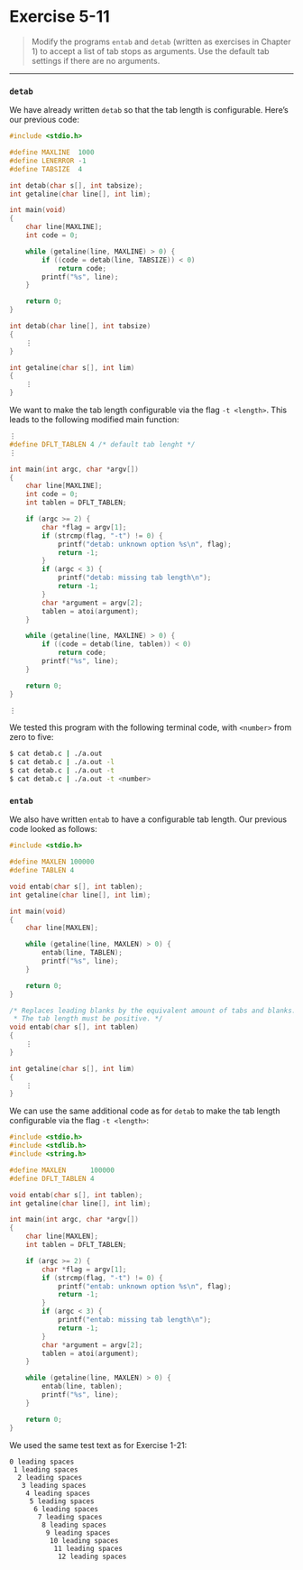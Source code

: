 # Exercise 5-11

> Modify the programs `entab` and `detab` (written as exercises in Chapter 1) to accept a list of tab stops as arguments.
> Use the default tab settings if there are no arguments.

---

### `detab`

We have already written `detab` so that the tab length is configurable.
Here’s our previous code:
```c
#include <stdio.h>

#define MAXLINE  1000
#define LENERROR -1
#define TABSIZE  4

int detab(char s[], int tabsize);
int getaline(char line[], int lim);

int main(void)
{
	char line[MAXLINE];
	int code = 0;

	while (getaline(line, MAXLINE) > 0) {
		if ((code = detab(line, TABSIZE)) < 0)
			return code;
		printf("%s", line);
	}

	return 0;
}

int detab(char line[], int tabsize)
{
	⋮
}

int getaline(char s[], int lim)
{
	⋮
}
```

We want to make the tab length configurable via the flag `-t <length>`.
This leads to the following modified main function:
```c
⋮
#define DFLT_TABLEN 4 /* default tab lenght */
⋮

int main(int argc, char *argv[])
{
	char line[MAXLINE];
	int code = 0;
	int tablen = DFLT_TABLEN;

	if (argc >= 2) {
		char *flag = argv[1];
		if (strcmp(flag, "-t") != 0) {
			printf("detab: unknown option %s\n", flag);
			return -1;
		}
		if (argc < 3) {
			printf("detab: missing tab length\n");
			return -1;
		}
		char *argument = argv[2];
		tablen = atoi(argument);
	}

	while (getaline(line, MAXLINE) > 0) {
		if ((code = detab(line, tablen)) < 0)
			return code;
		printf("%s", line);
	}

	return 0;
}

⋮
```

We tested this program with the following terminal code, with `<number>` from zero to five:
```sh
$ cat detab.c | ./a.out
$ cat detab.c | ./a.out -l
$ cat detab.c | ./a.out -t
$ cat detab.c | ./a.out -t <number>
```



### `entab`

We also have written `entab` to have a configurable tab length.
Our previous code looked as follows:
```c
#include <stdio.h>

#define MAXLEN 100000
#define TABLEN 4

void entab(char s[], int tablen);
int getaline(char line[], int lim);

int main(void)
{
	char line[MAXLEN];

	while (getaline(line, MAXLEN) > 0) {
		entab(line, TABLEN);
		printf("%s", line);
	}

	return 0;
}

/* Replaces leading blanks by the equivalent amount of tabs and blanks.
 * The tab length must be positive. */
void entab(char s[], int tablen)
{
	⋮
}

int getaline(char s[], int lim)
{
	⋮
}
```

We can use the same additional code as for `detab` to make the tab length configurable via the flag `-t <length>`:
```c
#include <stdio.h>
#include <stdlib.h>
#include <string.h>

#define MAXLEN      100000
#define DFLT_TABLEN 4

void entab(char s[], int tablen);
int getaline(char line[], int lim);

int main(int argc, char *argv[])
{
	char line[MAXLEN];
	int tablen = DFLT_TABLEN;

	if (argc >= 2) {
		char *flag = argv[1];
		if (strcmp(flag, "-t") != 0) {
			printf("entab: unknown option %s\n", flag);
			return -1;
		}
		if (argc < 3) {
			printf("entab: missing tab length\n");
			return -1;
		}
		char *argument = argv[2];
		tablen = atoi(argument);
	}

	while (getaline(line, MAXLEN) > 0) {
		entab(line, tablen);
		printf("%s", line);
	}

	return 0;
}
```

We used the same test text as for Exercise 1-21:
```text
0 leading spaces
 1 leading spaces
  2 leading spaces
   3 leading spaces
    4 leading spaces
     5 leading spaces
      6 leading spaces
       7 leading spaces
        8 leading spaces
         9 leading spaces
          10 leading spaces
           11 leading spaces
            12 leading spaces
```

